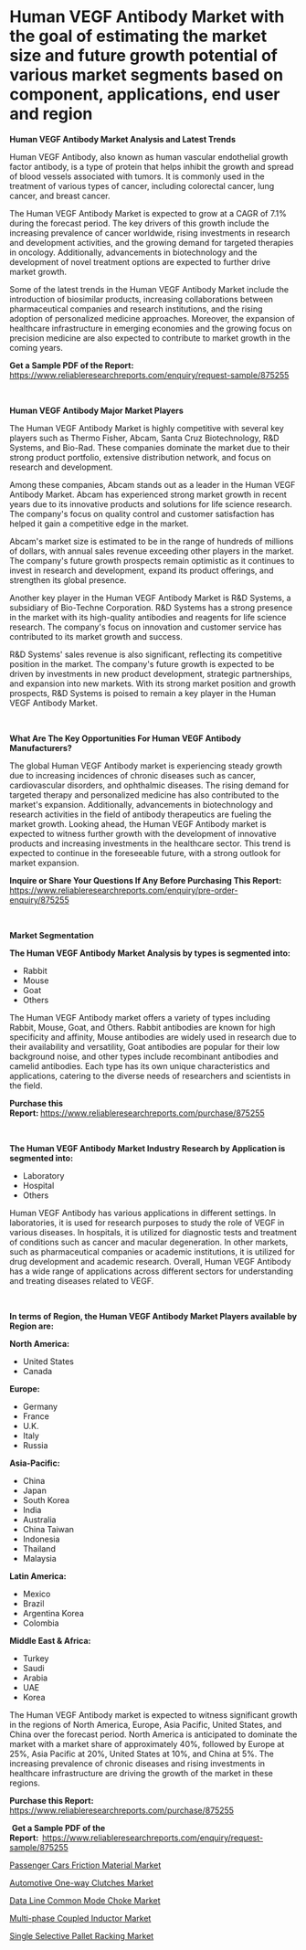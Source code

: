 <p><h1>Human VEGF Antibody Market with the goal of estimating the market size and future growth potential of various market segments based on component, applications, end user and region</h1></p><p><strong>Human VEGF Antibody Market Analysis and Latest Trends</strong></p>
<p><p>Human VEGF Antibody, also known as human vascular endothelial growth factor antibody, is a type of protein that helps inhibit the growth and spread of blood vessels associated with tumors. It is commonly used in the treatment of various types of cancer, including colorectal cancer, lung cancer, and breast cancer.</p><p>The Human VEGF Antibody Market is expected to grow at a CAGR of 7.1% during the forecast period. The key drivers of this growth include the increasing prevalence of cancer worldwide, rising investments in research and development activities, and the growing demand for targeted therapies in oncology. Additionally, advancements in biotechnology and the development of novel treatment options are expected to further drive market growth.</p><p>Some of the latest trends in the Human VEGF Antibody Market include the introduction of biosimilar products, increasing collaborations between pharmaceutical companies and research institutions, and the rising adoption of personalized medicine approaches. Moreover, the expansion of healthcare infrastructure in emerging economies and the growing focus on precision medicine are also expected to contribute to market growth in the coming years.</p></p>
<p><strong>Get a Sample PDF of the Report:&nbsp;</strong> <a href="https://www.reliableresearchreports.com/enquiry/request-sample/875255">https://www.reliableresearchreports.com/enquiry/request-sample/875255</a></p>
<p>&nbsp;</p>
<p><strong>Human VEGF Antibody Major Market Players</strong></p>
<p><p>The Human VEGF Antibody Market is highly competitive with several key players such as Thermo Fisher, Abcam, Santa Cruz Biotechnology, R&D Systems, and Bio-Rad. These companies dominate the market due to their strong product portfolio, extensive distribution network, and focus on research and development.</p><p>Among these companies, Abcam stands out as a leader in the Human VEGF Antibody Market. Abcam has experienced strong market growth in recent years due to its innovative products and solutions for life science research. The company's focus on quality control and customer satisfaction has helped it gain a competitive edge in the market.</p><p>Abcam's market size is estimated to be in the range of hundreds of millions of dollars, with annual sales revenue exceeding other players in the market. The company's future growth prospects remain optimistic as it continues to invest in research and development, expand its product offerings, and strengthen its global presence.</p><p>Another key player in the Human VEGF Antibody Market is R&D Systems, a subsidiary of Bio-Techne Corporation. R&D Systems has a strong presence in the market with its high-quality antibodies and reagents for life science research. The company's focus on innovation and customer service has contributed to its market growth and success.</p><p>R&D Systems' sales revenue is also significant, reflecting its competitive position in the market. The company's future growth is expected to be driven by investments in new product development, strategic partnerships, and expansion into new markets. With its strong market position and growth prospects, R&D Systems is poised to remain a key player in the Human VEGF Antibody Market.</p></p>
<p>&nbsp;</p>
<p><strong>What Are The Key Opportunities For Human VEGF Antibody Manufacturers?</strong></p>
<p><p>The global Human VEGF Antibody market is experiencing steady growth due to increasing incidences of chronic diseases such as cancer, cardiovascular disorders, and ophthalmic diseases. The rising demand for targeted therapy and personalized medicine has also contributed to the market's expansion. Additionally, advancements in biotechnology and research activities in the field of antibody therapeutics are fueling the market growth. Looking ahead, the Human VEGF Antibody market is expected to witness further growth with the development of innovative products and increasing investments in the healthcare sector. This trend is expected to continue in the foreseeable future, with a strong outlook for market expansion.</p></p>
<p><strong>Inquire or Share Your Questions If Any Before Purchasing This Report:</strong> <a href="https://www.reliableresearchreports.com/enquiry/pre-order-enquiry/875255">https://www.reliableresearchreports.com/enquiry/pre-order-enquiry/875255</a></p>
<p>&nbsp;</p>
<p><strong>Market Segmentation</strong></p>
<p><strong>The Human VEGF Antibody Market Analysis by types is segmented into:</strong></p>
<p><ul><li>Rabbit</li><li>Mouse</li><li>Goat</li><li>Others</li></ul></p>
<p><p>The Human VEGF Antibody market offers a variety of types including Rabbit, Mouse, Goat, and Others. Rabbit antibodies are known for high specificity and affinity, Mouse antibodies are widely used in research due to their availability and versatility, Goat antibodies are popular for their low background noise, and other types include recombinant antibodies and camelid antibodies. Each type has its own unique characteristics and applications, catering to the diverse needs of researchers and scientists in the field.</p></p>
<p><strong>Purchase this Report:&nbsp;</strong><a href="https://www.reliableresearchreports.com/purchase/875255">https://www.reliableresearchreports.com/purchase/875255</a></p>
<p>&nbsp;</p>
<p><strong>The Human VEGF Antibody Market Industry Research by Application is segmented into:</strong></p>
<p><ul><li>Laboratory</li><li>Hospital</li><li>Others</li></ul></p>
<p><p>Human VEGF Antibody has various applications in different settings. In laboratories, it is used for research purposes to study the role of VEGF in various diseases. In hospitals, it is utilized for diagnostic tests and treatment of conditions such as cancer and macular degeneration. In other markets, such as pharmaceutical companies or academic institutions, it is utilized for drug development and academic research. Overall, Human VEGF Antibody has a wide range of applications across different sectors for understanding and treating diseases related to VEGF.</p></p>
<p>&nbsp;</p>
<p><strong>In terms of Region, the Human VEGF Antibody Market Players available by Region are:</strong></p>
<p>
    <p> <strong> North America: </strong>
        <ul>
            <li>United States</li>
            <li>Canada</li>
        </ul>
        </p> 
    <p> <strong> Europe: </strong>
        <ul>
            <li>Germany</li>
            <li>France</li>
            <li>U.K.</li>
            <li>Italy</li>
            <li>Russia</li>
        </ul>
        </p> 
    <p> <strong> Asia-Pacific: </strong>
        <ul>
            <li>China</li>
            <li>Japan</li>
            <li>South Korea</li>
            <li>India</li>
            <li>Australia</li>
            <li>China Taiwan</li>
            <li>Indonesia</li>
            <li>Thailand</li>
            <li>Malaysia</li>
        </ul>
        </p> 
    <p> <strong> Latin America: </strong>
        <ul>
            <li>Mexico</li>
            <li>Brazil</li>
            <li>Argentina Korea</li>
            <li>Colombia</li>
        </ul>
        </p> 
    <p> <strong> Middle East & Africa: </strong>
        <ul>
            <li>Turkey</li>
            <li>Saudi</li>
            <li>Arabia</li>
            <li>UAE</li>
            <li>Korea</li>
        </ul>
    </p>
    </p>
<p><p>The Human VEGF Antibody market is expected to witness significant growth in the regions of North America, Europe, Asia Pacific, United States, and China over the forecast period. North America is anticipated to dominate the market with a market share of approximately 40%, followed by Europe at 25%, Asia Pacific at 20%, United States at 10%, and China at 5%. The increasing prevalence of chronic diseases and rising investments in healthcare infrastructure are driving the growth of the market in these regions.</p></p>
<p><strong>Purchase this Report: </strong><a href="https://www.reliableresearchreports.com/purchase/875255">https://www.reliableresearchreports.com/purchase/875255</a></p>
<p>&nbsp;<strong>Get a Sample PDF of the Report:&nbsp;&nbsp;</strong><a href="https://www.reliableresearchreports.com/enquiry/request-sample/875255">https://www.reliableresearchreports.com/enquiry/request-sample/875255</a></p>
<p><strong></strong></p>
<p><p><a href="https://view.publitas.com/reportprime-1/global-passenger-cars-friction-material-market-size-and-market-trends-insights-and-projections-from-2024-to-2031/">Passenger Cars Friction Material Market</a></p><p><a href="https://view.publitas.com/reportprime-1/automotive-one-way-clutches-market-size-focuses-on-market-dynamics-in-depth-analysis-and-future-projections-of-its-market-forecasted-for-period-from-2024-to-2031/">Automotive One-way Clutches Market</a></p><p><a href="https://metal-farmhouse-e95.notion.site/Data-Line-Common-Mode-Choke-Market-Analysis-Examines-its-Scope-on-Growth-Opportunities-and-Forecast-7512ff4815274862875eebd7f3dbd481">Data Line Common Mode Choke Market</a></p><p><a href="https://crocus-run-b5a.notion.site/Multi-phase-Coupled-Inductor-Market-Provides-Detailed-Segmentation-of-this-Market-based-on-Type-App-aa4591ad3288443eab2f188947a3fcba">Multi-phase Coupled Inductor Market</a></p><p><a href="https://gratis-rainforest-2ca.notion.site/Single-Selective-Pallet-Racking-Market-Size-Furnishes-Valuable-Information-Encompassing-Market-Share-791249554f8a44b8ab045612e0f04106">Single Selective Pallet Racking Market</a></p></p>